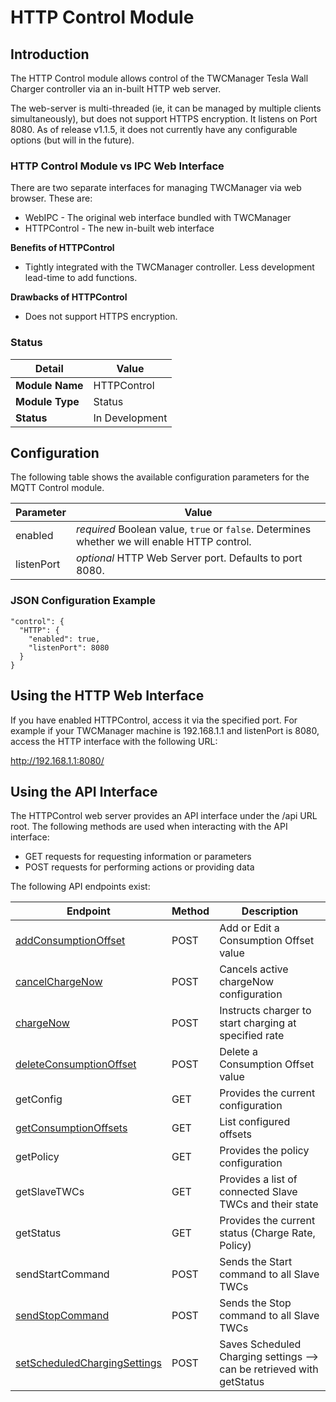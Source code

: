 # HTTP Control Module

## Introduction

The HTTP Control module allows control of the TWCManager Tesla Wall Charger controller via an in-built HTTP web server.

The web-server is multi-threaded (ie, it can be managed by multiple clients simultaneously), but does not support HTTPS encryption. It listens on Port 8080. As of release v1.1.5, it does not currently have any configurable options (but will in the future).

### HTTP Control Module vs IPC Web Interface

There are two separate interfaces for managing TWCManager via web browser. These are:

   * WebIPC - The original web interface bundled with TWCManager
   * HTTPControl - The new in-built web interface
   
**Benefits of HTTPControl**

   * Tightly integrated with the TWCManager controller. Less development lead-time to add functions.

**Drawbacks of HTTPControl**

   * Does not support HTTPS encryption.

### Status

| Detail          | Value          |
| --------------- | -------------- |
| **Module Name** | HTTPControl    |
| **Module Type** | Status         |
| **Status**      | In Development |

## Configuration

The following table shows the available configuration parameters for the MQTT Control module.

| Parameter   | Value         |
| ----------- | ------------- |
| enabled     | *required* Boolean value, ```true``` or ```false```. Determines whether we will enable HTTP control. |
| listenPort | *optional* HTTP Web Server port. Defaults to port 8080. |

### JSON Configuration Example

```
"control": {
  "HTTP": {
    "enabled": true,
    "listenPort": 8080
  }
}
```

## Using the HTTP Web Interface

If you have enabled HTTPControl, access it via the specified port. For example if your TWCManager machine is 192.168.1.1 and listenPort is 8080, access the HTTP interface with the following URL:

<a href="http://192.168.1.1:8080/">http://192.168.1.1:8080/</a>

## Using the API Interface

The HTTPControl web server provides an API interface under the /api URL root. The following methods are used when interacting with the API interface:

   * GET requests for requesting information or parameters
   * POST requests for performing actions or providing data

The following API endpoints exist:

| Endpoint  | Method | Description                                       |
| --------- | ------ | ------------------------------------------------- |
| [addConsumptionOffset](control_HTTP_API/addConsumptionOffset.md) | POST | Add or Edit a Consumption Offset value | 
| [cancelChargeNow](control_HTTP_API/cancelChargeNow.md) | POST | Cancels active chargeNow configuration        |
| <a href="/docs/modules/control_HTTP_API/chargeNow.md">chargeNow</a> | POST   | Instructs charger to start charging at specified rate |
| [deleteConsumptionOffset](control_HTTP_API/deleteConsumptionOffset.md) | POST | Delete a Consumption Offset value |
| getConfig | GET    | Provides the current configuration                |
| [getConsumptionOffsets](control_HTTP_API/getConsumptionOffsets.md) | GET | List configured offsets               |
| getPolicy | GET    | Provides the policy configuration                 |
| getSlaveTWCs | GET | Provides a list of connected Slave TWCs and their state |
| getStatus | GET    | Provides the current status (Charge Rate, Policy) |
| sendStartCommand | POST | Sends the Start command to all Slave TWCs    |
| <a href="/docs/modules/control_HTTP_API/sendStopCommand.md">sendStopCommand</a>  | POST | Sends the Stop command to all Slave TWCs     |
| <a href="/docs/modules/control_HTTP_API/setScheduledChargingSettings.md">setScheduledChargingSettings</a>  | POST | Saves Scheduled Charging settings --> can be retrieved with getStatus |

